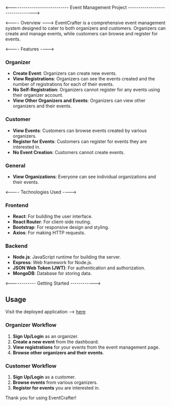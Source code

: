 <---------------------------- Event Management Project -------------------------------->

<---- Overview --->
EventCrafter is a comprehensive event management system designed to cater to both organizers and customers. 
Organizers can create and manage events, while customers can browse and register for events.  

<---- Features ---->

### Organizer
- **Create Event**: Organizers can create new events.
- **View Registrations**: Organizers can see the events created and the number of registrations for each of their events.
- **No Self-Registration**: Organizers cannot register for any events using their organizer account.
- **View Other Organizers and Events**: Organizers can view other organizers and their events.

### Customer
- **View Events**: Customers can browse events created by various organizers.
- **Register for Events**: Customers can register for events they are interested in.
- **No Event Creation**: Customers cannot create events.

### General
- **View Organizations**: Everyone can see individual organizations and their events.

<---- Technologies Used ----> 

### Frontend
- **React**: For building the user interface.
- **React Router**: For client-side routing.
- **Bootstrap**: For responsive design and styling.
- **Axios**: For making HTTP requests.

### Backend
- **Node.js**: JavaScript runtime for building the server.
- **Express**: Web framework for Node.js.
- **JSON Web Token (JWT)**: For authentication and authorization.
- **MongoDB**: Database for storing data.

<------------ Getting Started ------------>

## Usage

Visit the deployed application --> [here](https://eventcrafter-frontend.onrender.com/)

### Organizer Workflow
1. **Sign Up/Login** as an organizer.
2. **Create a new event** from the dashboard.
3. **View registrations** for your events from the event management page.
4. **Browse other organizers and their events**.

### Customer Workflow
1. **Sign Up/Login** as a customer.
2. **Browse events** from various organizers.
3. **Register for events** you are interested in.
 
Thank you for using EventCrafter!
